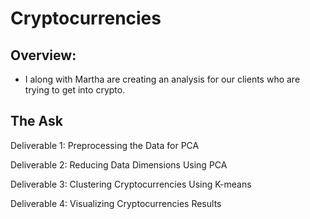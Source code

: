 # Cryptocurrencies

## Overview:

- I along with Martha are creating an analysis for our clients who are trying to get into crypto.

## The Ask

Deliverable 1: Preprocessing the Data for PCA

Deliverable 2: Reducing Data Dimensions Using PCA

Deliverable 3: Clustering Cryptocurrencies Using K-means

Deliverable 4: Visualizing Cryptocurrencies Results

